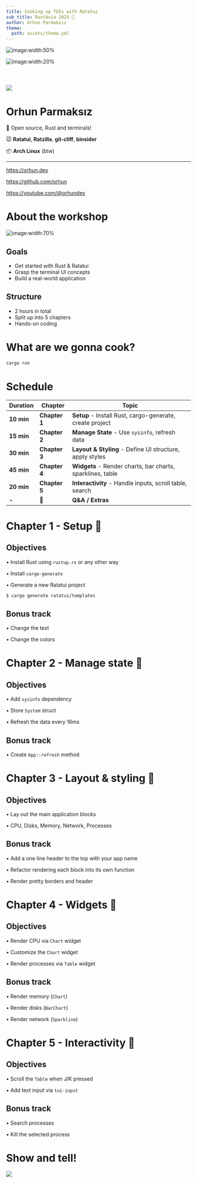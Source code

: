 ```yaml
---
title: Cooking up TUIs with Ratatui
sub_title: RustAsia 2025 🐲
author: Orhun Parmaksız
theme:
  path: assets/theme.yml
---
```


<!-- new_lines: 2 -->

![image:width:50%](assets/rustasia.png)

![image:width:20%](assets/rat-chef.gif)

<!-- column_layout: [1, 2, 1] -->

<!-- column: 1 -->

#### <span style="color: #ffffff">**Welcome to the workshop!**</span>

<!-- reset_layout -->

<!-- column_layout: [1, 9] -->

<!-- column: 1 -->

[](https://github.com/orhun/rustasia2025-ratatui-workshop)

<!-- end_slide -->

<!-- column_layout: [4, 5] -->

<!-- column: 0 -->

<!-- new_lines: 1 -->

![](assets/orhun.jpg)

<!-- column: 1 -->

<!-- new_lines: 1 -->

<!-- pause -->

# **Orhun Parmaksız**

🦀 Open source, Rust and terminals!

🐭 **Ratatui**, **Ratzilla**, **git-cliff**, **binsider**

📦 **Arch Linux** (btw)

---

https://orhun.dev

https://github.com/orhun

https://youtube.com/@orhundev

<!-- end_slide -->

# About the workshop

<!-- pause -->

<!-- column_layout: [3, 2] -->

<!-- column: 1 -->

![image:width:70%](assets/ratatui-spin.gif)

<!-- column: 0 -->

## Goals

- Get started with Rust & Ratatui
- Grasp the terminal UI concepts
- Build a real-world application

<!-- pause -->

## Structure

- 2 hours in total
- Split up into 5 chapters
- Hands-on coding

<!-- end_slide -->

# What are we gonna cook?

```bash +exec +acquire_terminal
cargo run
```

<!-- end_slide -->

# Schedule

| Duration   | Chapter       | Topic                                                      |
| ---------- | ------------- | ---------------------------------------------------------- |
| **10 min** | **Chapter 1** | **Setup** - Install Rust, cargo-generate, create project   |
| **15 min** | **Chapter 2** | **Manage State** - Use `sysinfo`, refresh data             |
| **30 min** | **Chapter 3** | **Layout & Styling** - Define UI structure, apply styles   |
| **45 min** | **Chapter 4** | **Widgets** - Render charts, bar charts, sparklines, table |
| **20 min** | **Chapter 5** | **Interactivity** - Handle inputs, scroll table, search    |
| **-**      | 🧀            | **Q&A / Extras**                                           |

<!-- end_slide -->

# Chapter 1 - Setup 🧀

<!-- column_layout: [1, 1] -->

<!-- column: 0 -->

## Objectives

• Install Rust using `rustup.rs` or any other way

• Install `cargo-generate`

• Generate a new Ratatui project

```bash
$ cargo generate ratatui/templates
```

<!-- column: 1 -->

## Bonus track

• Change the text

• Change the colors

<!-- end_slide -->

# Chapter 2 - Manage state 🧀

<!-- column_layout: [1, 1] -->

<!-- column: 0 -->

## Objectives

• Add `sysinfo` dependency

• Store `System` struct

• Refresh the data every 16ms

<!-- column: 1 -->

## Bonus track

• Create `App::refresh` method

<!-- end_slide -->

# Chapter 3 - Layout & styling 🧀

<!-- column_layout: [1, 1] -->

<!-- column: 0 -->

## Objectives

• Lay out the main application blocks

• CPU, Disks, Memory, Network, Processes

<!-- column: 1 -->

## Bonus track

• Add a one line header to the top with your app name

• Refactor rendering each block into its own function

• Render pretty borders and header

<!-- end_slide -->

# Chapter 4 - Widgets 🧀

<!-- column_layout: [1, 1] -->

<!-- column: 0 -->

## Objectives

• Render CPU via `Chart` widget

• Customize the `Chart` widget

• Render processes via `Table` widget

<!-- column: 1 -->

## Bonus track

• Render memory (`Chart`)

• Render disks (`BarChart`)

• Render network (`Sparkline`)

<!-- end_slide -->

# Chapter 5 - Interactivity 🧀

<!-- column_layout: [1, 1] -->

<!-- column: 0 -->

## Objectives

• Scroll the `Table` when J/K pressed

• Add text input via `tui-input`

<!-- column: 1 -->

## Bonus track

• Search processes

• Kill the selected process

<!-- end_slide -->

# Show and tell!

![](assets/rat-cheese.gif)
